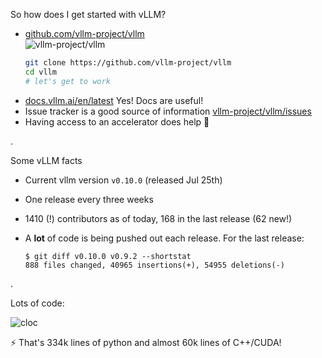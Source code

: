 <!-- .slide: style="font-size: 0.8em" -->

So how does I get started with vLLM?

- [github.com/vllm-project/vllm](https://github.com/vllm-project/vllm) <br> ![vllm-project/vllm](static/qr-vllm-project.png) <!-- .element: style="display: block; height: 5em; margin: 0 auto;" -->
  ```bash
  git clone https://github.com/vllm-project/vllm
  cd vllm
  # let's get to work
  ```
- [docs.vllm.ai/en/latest](https://docs.vllm.ai/en/latest/) Yes! Docs are useful!
- Issue tracker is a good source of information [vllm-project/vllm/issues](https://github.com/vllm-project/vllm/issues)
- Having access to an accelerator does help 🙂

.

<!-- .slide: style="display: block; overflow: auto" -->

Some vLLM facts

- Current vllm version `v0.10.0` (released Jul 25th)
- One release every three weeks
- 1410 (!) contributors as of today, 168 in the last release (62 new!)
- A **lot** of code is being pushed out each release. For the last release:

  ```console
  $ git diff v0.10.0 v0.9.2 --shortstat
  888 files changed, 40965 insertions(+), 54955 deletions(-)
  ```

  <!-- .element: style="width: 100%" -->

.

<!-- .slide: style="margin: 0 3em; width: auto; height: auto;" -->

Lots of code:

![cloc](static/vllm-cloc.png)

⚡ That's 334k lines of python and almost 60k lines of C++/CUDA!
